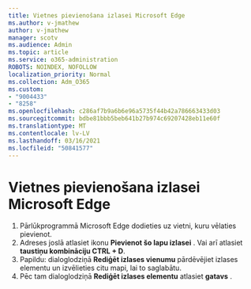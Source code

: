 ```yaml
---
title: Vietnes pievienošana izlasei Microsoft Edge
ms.author: v-jmathew
author: v-jmathew
manager: scotv
ms.audience: Admin
ms.topic: article
ms.service: o365-administration
ROBOTS: NOINDEX, NOFOLLOW
localization_priority: Normal
ms.collection: Adm_O365
ms.custom:
- "9004433"
- "8258"
ms.openlocfilehash: c286af7b9a6b6e96a5735f44b42a786663433d03
ms.sourcegitcommit: bdbe81bbb5beb641b27b974c69207428eb11e60f
ms.translationtype: MT
ms.contentlocale: lv-LV
ms.lasthandoff: 03/16/2021
ms.locfileid: "50841577"
---
```

# <a name="add-a-site-to-your-favorites-in-microsoft-edge"></a>Vietnes pievienošana izlasei Microsoft Edge

1. Pārlūkprogrammā Microsoft Edge dodieties uz vietni, kuru vēlaties pievienot.
2. Adreses joslā atlasiet ikonu **Pievienot šo lapu izlasei** . Vai arī atlasiet **taustiņu kombināciju CTRL + D**.
3. Papildu: dialoglodziņā **Rediģēt izlases vienumu** pārdēvējiet izlases elementu un izvēlieties citu mapi, lai to saglabātu.
4. Pēc tam dialoglodziņā **Rediģēt izlases elementu** atlasiet **gatavs** .
